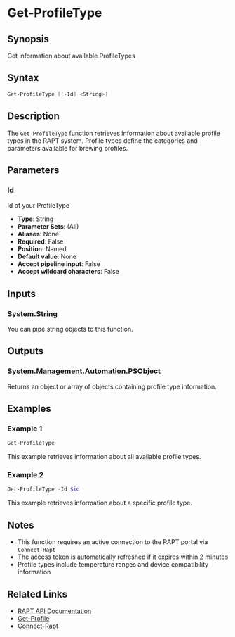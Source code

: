 # Get-ProfileType

## Synopsis

Get information about available ProfileTypes

## Syntax

```powershell
Get-ProfileType [[-Id] <String>]
```

## Description

The `Get-ProfileType` function retrieves information about available profile types in the RAPT system. Profile types define the categories and parameters available for brewing profiles.

## Parameters

### Id

Id of your ProfileType

- **Type**: String
- **Parameter Sets**: (All)
- **Aliases**: None
- **Required**: False
- **Position**: Named
- **Default value**: None
- **Accept pipeline input**: False
- **Accept wildcard characters**: False

## Inputs

### System.String

You can pipe string objects to this function.

## Outputs

### System.Management.Automation.PSObject

Returns an object or array of objects containing profile type information.

## Examples

### Example 1

```powershell
Get-ProfileType
```

This example retrieves information about all available profile types.

### Example 2

```powershell
Get-ProfileType -Id $id
```

This example retrieves information about a specific profile type.

## Notes

- This function requires an active connection to the RAPT portal via `Connect-Rapt`
- The access token is automatically refreshed if it expires within 2 minutes
- Profile types include temperature ranges and device compatibility information

## Related Links

- [RAPT API Documentation](https://api.rapt.io/index.html)
- [Get-Profile](Get-Profile.md)
- [Connect-Rapt](Connect-Rapt.md)
